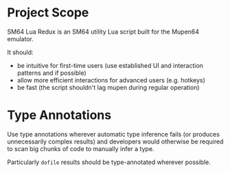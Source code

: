 # Project Scope

SM64 Lua Redux is an SM64 utility Lua script built for the Mupen64 emulator.

It should:

- be intuitive for first-time users (use established UI and interaction patterns and if possible)
- allow more efficient interactions for advanced users (e.g. hotkeys)
- be fast (the script shouldn't lag mupen during regular operation)

# Type Annotations

Use type annotations wherever automatic type inference fails (or produces unnecessarily complex results) and developers would otherwise be required to scan big chunks of code to manually infer a type.

Particularly `dofile` results should be type-annotated wherever possible.

